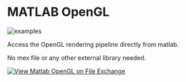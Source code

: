 # MATLAB OpenGL
![examples](https://user-images.githubusercontent.com/93832337/141909918-ce710200-c534-4bd3-a3f0-428569bae56b.png)

Access the OpenGL rendering pipeline directly from matlab.

No mex file or any other external library needed.

[![View Matlab OpenGL on File Exchange](https://www.mathworks.com/matlabcentral/images/matlab-file-exchange.svg)](https://www.mathworks.com/matlabcentral/fileexchange/102109-matlab-opengl)
